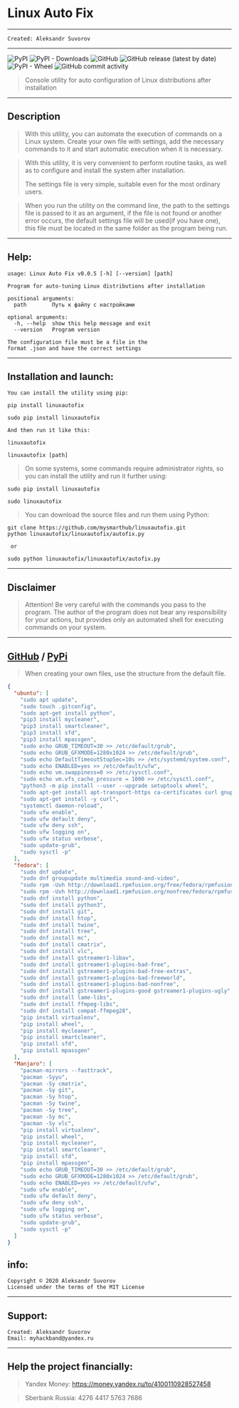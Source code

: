 Linux Auto Fix
===
---
    Created: Aleksandr Suvorov
---
![PyPI](https://img.shields.io/pypi/v/linuxautofix) 
![PyPI - Downloads](https://img.shields.io/pypi/dm/linuxautofix) 
![GitHub](https://img.shields.io/github/license/mysmarthub/linuxautofix)
![GitHub release (latest by date)](https://img.shields.io/github/v/release/mysmarthub/linuxautofix)
![PyPI - Wheel](https://img.shields.io/pypi/wheel/linuxautofix)
![GitHub commit activity](https://img.shields.io/github/commit-activity/m/mysmarthub/linuxautofix)
>Console utility for auto configuration of Linux distributions after installation
---

Description
---

>With this utility, you can automate the execution 
> of commands on a Linux system. Create your own file 
> with settings, add the necessary commands to it 
> and start automatic execution when it is necessary.

> With this utility, it is very convenient to 
> perform routine tasks, as well as to configure 
> and install the system after installation.
> 
> The settings file is very simple, suitable 
> even for the most ordinary users.

> When you run the utility on the command line, 
> the path to the settings file is passed to it as an argument, 
> if the file is not found or another error occurs, 
> the default settings file will be used(if you have one), 
> this file must be located in the same folder as the program being run.
---

Help:
----

```
usage: Linux Auto Fix v0.0.5 [-h] [--version] [path]

Program for auto-tuning Linux distributions after installation

positional arguments:
  path        Путь к файлу с настройками

optional arguments:
  -h, --help  show this help message and exit
  --version   Program version

The configuration file must be a file in the 
format .json and have the correct settings

```

---

Installation and launch:
---
    You can install the utility using pip:

`pip install linuxautofix`

`sudo pip install linuxautofix`

    And then run it like this:

`linuxautofix`

`linuxautofix [path]`

>On some systems, some commands require administrator rights, 
> so you can install the utility and run it further using:

`sudo pip install linuxautofix`

`sudo linuxautofix`

>You can download the source files and run them using Python:

```
git clone https://github.com/mysmarthub/linuxautofix.git
python linuxautofix/linuxautofix/autofix.py
 
 or

sudo python linuxautofix/linuxautofix/autofix.py
```
---

Disclaimer
---

> Attention!
> Be very careful with the commands you pass to the program.
> The author of the program does not bear any responsibility for your actions, but
> provides only an automated shell for executing commands on your system.

---
[GitHub](https://github.com/mysmarthub/linuxautofix) / [PyPi](https://pypi.org/project/linuxautofix/)
---


>When creating your own files, use
the structure from the default file.

```json
{
  "ubuntu": [
    "sudo apt update",
    "sudo touch .gitconfig",
    "sudo apt-get install python",
    "pip3 install mycleaner",
    "pip3 install smartcleaner",
    "pip3 install sfd",
    "pip3 install mpassgen",
    "sudo echo GRUB_TIMEOUT=30 >> /etc/default/grub",
    "sudo echo GRUB_GFXMODE=1280x1024 >> /etc/default/grub",
    "sudo echo DefaultTimeoutStopSec=10s >> /etc/systemd/system.conf",
    "sudo echo ENABLED=yes >> /etc/default/ufw",
    "sudo echo vm.swappiness=0 >> /etc/sysctl.conf",
    "sudo echo vm.vfs_cache_pressure = 1000 >> /etc/sysctl.conf",
    "python3 -m pip install --user --upgrade setuptools wheel",
    "sudo apt-get install apt-transport-https ca-certificates curl gnupg-agent software-properties-common",
    "sudo apt-get install -y curl",
    "systemctl daemon-reload",
    "sudo ufw enable",
    "sudo ufw default deny",
    "sudo ufw deny ssh",
    "sudo ufw logging on",
    "sudo ufw status verbose",
    "sudo update-grub",
    "sudo sysctl -p"
  ],
  "fedora": [
    "sudo dnf update",
    "sudo dnf groupupdate multimedia sound-and-video",
    "sudo rpm -Uvh http://download1.rpmfusion.org/free/fedora/rpmfusion-free-release-$(rpm -E %fedora).noarch.rpm",
    "sudo rpm -Uvh http://download1.rpmfusion.org/nonfree/fedora/rpmfusion-nonfree-release-$(rpm -E %fedora).noarch.rpm",
    "sudo dnf install python",
    "sudo dnf install python3",
    "sudo dnf install git",
    "sudo dnf install htop",
    "sudo dnf install twine",
    "sudo dnf install tree",
    "sudo dnf install mc",
    "sudo dnf install cmatrix",
    "sudo dnf install vlc",
    "sudo dnf install gstreamer1-libav",
    "sudo dnf install gstreamer1-plugins-bad-free",
    "sudo dnf install gstreamer1-plugins-bad-free-extras",
    "sudo dnf install gstreamer1-plugins-bad-freeworld",
    "sudo dnf install gstreamer1-plugins-bad-nonfree",
    "sudo dnf install gstreamer1-plugins-good gstreamer1-plugins-ugly",
    "sudo dnf install lame-libs",
    "sudo dnf install ffmpeg-libs",
    "sudo dnf install compat-ffmpeg28",
    "pip install virtualenv",
    "pip install wheel",
    "pip install mycleaner",
    "pip install smartcleaner",
    "pip install sfd",
    "pip install mpassgen"
  ],
  "Manjaro": [
    "pacman-mirrors --fasttrack",
    "pacman -Syyu",
    "pacman -Sy cmatrix",
    "pacman -Sy git",
    "pacman -Sy htop",
    "pacman -Sy twine",
    "pacman -Sy tree",
    "pacman -Sy mc",
    "pacman -Sy vlc",
    "pip install virtualenv",
    "pip install wheel",
    "pip install mycleaner",
    "pip install smartcleaner",
    "pip install sfd",
    "pip install mpassgen",
    "sudo echo GRUB_TIMEOUT=30 >> /etc/default/grub",
    "sudo echo GRUB_GFXMODE=1280x1024 >> /etc/default/grub",
    "sudo echo ENABLED=yes >> /etc/default/ufw",
    "sudo ufw enable",
    "sudo ufw default deny",
    "sudo ufw deny ssh",
    "sudo ufw logging on",
    "sudo ufw status verbose",
    "sudo update-grub",
    "sudo sysctl -p"
  ]
}
```


info:
---
    Copyright © 2020 Aleksandr Suvorov
    Licensed under the terms of the MIT License
---

Support:
---
    Created: Aleksandr Suvorov
    Email: myhackband@yandex.ru

---

Help the project financially:
---
>Yandex Money:
https://money.yandex.ru/to/4100110928527458

>Sberbank Russia:
4276 4417 5763 7686
    